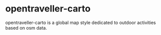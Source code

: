 # opentraveller-carto
opentraveller-carto is a global map style dedicated to outdoor activities based on osm data.
